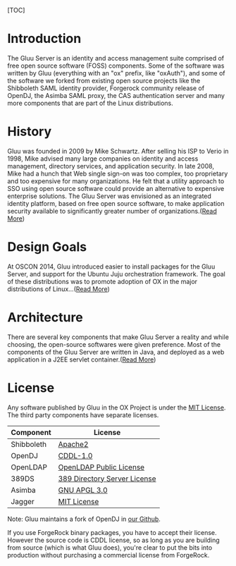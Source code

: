 [TOC]

# Introduction
The Gluu Server is an identity and access management suite comprised of
free open source software (FOSS) components. Some of the software was
written by Gluu (everything with an "ox" prefix, like "oxAuth"), and
some of the software we forked from existing open source projects like
the Shibboleth SAML identity provider, Forgerock community release of
OpenDJ, the Asimba SAML proxy, the CAS authentication server and many
more components that are part of the Linux distributions.

# History
Gluu was founded in 2009 by Mike Schwartz. After selling his ISP to
Verio in 1998, Mike advised many large companies on identity and access
management, directory services, and application security. In late 2008,
Mike had a hunch that Web single sign-on was too complex, too
proprietary and too expensive for many organizations. He felt that a
utility approach to SSO using open source software could provide an
alternative to expensive enterprise solutions. The Gluu Server was
envisioned as an integrated identity platform, based on free open source
software, to make application security available to significantly
greater number of organizations.([Read More](./history.md))

# Design Goals
At OSCON 2014, Gluu introduced easier to install packages for the Gluu
Server, and support for the Ubuntu Juju orchestration framework. The
goal of these distributions was to promote adoption of OX in the major
distributions of Linux...([Read More](./design.md))

# Architecture
There are several key components that make Gluu Server a reality and 
while choosing, the open-source softwares were given preference. Most 
of the components of the Gluu Server are written in Java, and
deployed as a web application in a J2EE servlet container.([Read More](./architecture.md))

# License
Any software published by Gluu in the OX Project is under the [MIT License](http://opensource.org/licenses/MIT).
The third party components have separate licenses.

|	Component	|	License	|
|-----------------------|---------------|
|	Shibboleth	|	[Apache2](http://www.apache.org/licenses/LICENSE-2.0)|
|	OpenDJ		|	[CDDL-1.0](http://opensource.org/licenses/CDDL-1.0)|
|	OpenLDAP	|	[OpenLDAP Public License](http://www.openldap.org/software/release/license.html)|
|	389DS		|	[389 Directory Server License](http://www.port389.org/docs/389ds/FAQ/licensing.html)|
|	Asimba		|	[GNU APGL 3.0](http://www.gnu.org/licenses/agpl-3.0.html)|
|	Jagger		|	[MIT License](http://opensource.org/licenses/MIT)|

Note: Gluu maintains a fork of OpenDJ in [our Github](https://github.com/GluuFederation/gluu-opendj3).

If you use ForgeRock binary packages, you have to accept their license. However the source code is CDDL license, so as long as you are building from source (which is what Gluu does), you're clear to put the bits into production without purchasing a commercial license from ForgeRock.

